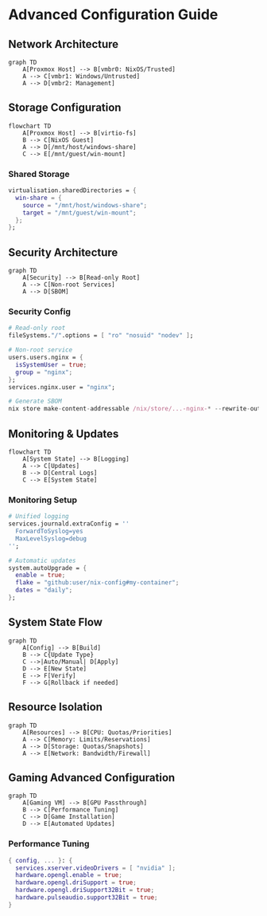 # Advanced Configuration Guide

## Network Architecture

```mermaid
graph TD
    A[Proxmox Host] --> B[vmbr0: NixOS/Trusted]
    A --> C[vmbr1: Windows/Untrusted]
    A --> D[vmbr2: Management]
```

## Storage Configuration

```mermaid
flowchart TD
    A[Proxmox Host] --> B[virtio-fs]
    B --> C[NixOS Guest]
    A --> D[/mnt/host/windows-share]
    C --> E[/mnt/guest/win-mount]
```

### Shared Storage

```nix
virtualisation.sharedDirectories = {
  win-share = {
    source = "/mnt/host/windows-share";
    target = "/mnt/guest/win-mount";
  };
};
```

## Security Architecture

```mermaid
graph TD
    A[Security] --> B[Read-only Root]
    A --> C[Non-root Services]
    A --> D[SBOM]
```

### Security Config

```nix
# Read-only root
fileSystems."/".options = [ "ro" "nosuid" "nodev" ];

# Non-root service
users.users.nginx = {
  isSystemUser = true;
  group = "nginx";
};
services.nginx.user = "nginx";

# Generate SBOM
nix store make-content-addressable /nix/store/...-nginx-* --rewrite-outputs > sbom.json
```

## Monitoring & Updates

```mermaid
flowchart TD
    A[System State] --> B[Logging]
    A --> C[Updates]
    B --> D[Central Logs]
    C --> E[System State]
```

### Monitoring Setup

```nix
# Unified logging
services.journald.extraConfig = ''
  ForwardToSyslog=yes
  MaxLevelSyslog=debug
'';

# Automatic updates
system.autoUpgrade = {
  enable = true;
  flake = "github:user/nix-config#my-container";
  dates = "daily";
};
```

## System State Flow

```mermaid
graph TD
    A[Config] --> B[Build]
    B --> C{Update Type}
    C -->|Auto/Manual| D[Apply]
    D --> E[New State]
    E --> F[Verify]
    F --> G[Rollback if needed]
```

## Resource Isolation

```mermaid
graph TD
    A[Resources] --> B[CPU: Quotas/Priorities]
    A --> C[Memory: Limits/Reservations]
    A --> D[Storage: Quotas/Snapshots]
    A --> E[Network: Bandwidth/Firewall]
```

## Gaming Advanced Configuration

```mermaid
graph TD
    A[Gaming VM] --> B[GPU Passthrough]
    B --> C[Performance Tuning]
    C --> D[Game Installation]
    D --> E[Automated Updates]
```

### Performance Tuning

```nix
{ config, ... }: {
  services.xserver.videoDrivers = [ "nvidia" ];
  hardware.opengl.enable = true;
  hardware.opengl.driSupport = true;
  hardware.opengl.driSupport32Bit = true;
  hardware.pulseaudio.support32Bit = true;
}
```
